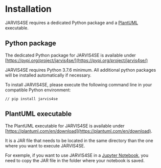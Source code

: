# Installation

JARVIS4SE requires a dedicated Python package and a [PlantUML](https://plantuml.com/en/) executable.

## Python package

The dedicated Python package for JARVIS4SE is available under [https://pypi.org/project/jarvis4se/](https://pypi.org/project/jarvis4se/)

JARVIS4SE requires Python 3.7.6 minimum. All additional python packages will be installed automatically if necessary.

To install JARVIS4SE, please execute the following command line in your compatible Python environment:

```
// pip install jarvis4se
```

## PlantUML executable

The PlantUML executable for JARVIS4SE is available under [https://plantuml.com/en/download](https://plantuml.com/en/download).

It is a JAR file that needs to be located in the same directory than the one where you want to execute JARVIS4SE.

For exemple, if you want to use JARVIS4SE in a [Jupyter Notebook](https://jupyter.org), you need to copy the JAR file in the folder where your notebook is saved.
